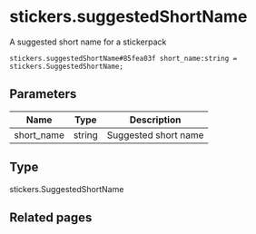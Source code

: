 # stickers.suggestedShortName
A suggested short name for a stickerpack

```
stickers.suggestedShortName#85fea03f short_name:string = stickers.SuggestedShortName;
```

## Parameters
| Name | Type | Description |
| ---- | :----: | ----------- |
| short_name | string | Suggested short name |


## Type
stickers.SuggestedShortName

## Related pages
